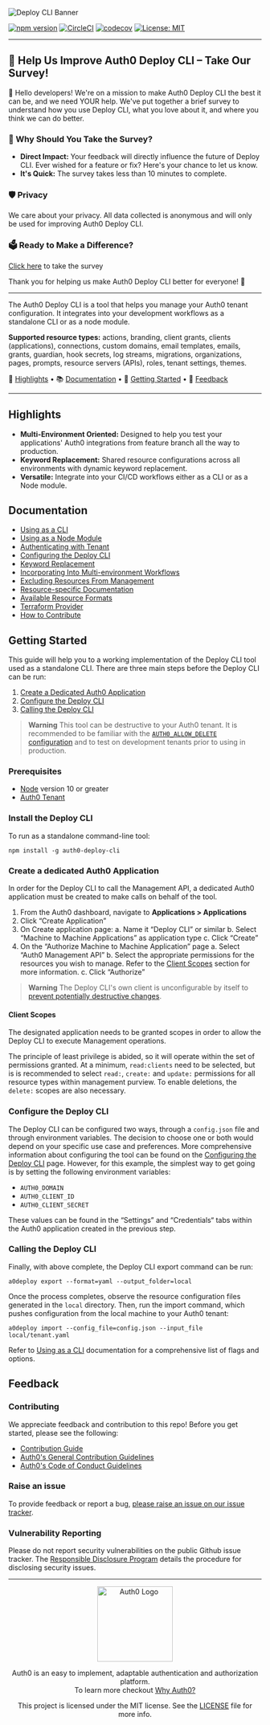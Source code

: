 ![Deploy CLI Banner](https://user-images.githubusercontent.com/28300158/215845643-0db6c97f-b090-40f7-b0a3-551d6973aeff.png)

[![npm version](https://badge.fury.io/js/auth0-deploy-cli.svg)](https://badge.fury.io/js/auth0-deploy-cli)
[![CircleCI](https://circleci.com/gh/auth0/auth0-deploy-cli/tree/master.svg?style=svg)](https://circleci.com/gh/auth0/auth0-deploy-cli/tree/master)
[![codecov](https://codecov.io/gh/auth0/auth0-deploy-cli/branch/master/graph/badge.svg)](https://codecov.io/gh/auth0/auth0-deploy-cli)
[![License: MIT](https://img.shields.io/badge/License-MIT-yellow.svg)](https://opensource.org/licenses/MIT)

---

## 🚀 Help Us Improve Auth0 Deploy CLI – Take Our Survey!

👋 Hello developers! We're on a mission to make Auth0 Deploy CLI the best it can be, and we need YOUR help. We've put together a brief survey to understand how you use Deploy CLI, what you love about it, and where you think we can do better.

### 🎁 Why Should You Take the Survey?

- **Direct Impact:** Your feedback will directly influence the future of Deploy CLI. Ever wished for a feature or fix? Here's your chance to let us know.
- **It's Quick:** The survey takes less than 10 minutes to complete.

### 🛡️ Privacy

We care about your privacy. All data collected is anonymous and will only be used for improving Auth0 Deploy CLI.

### 🗳️ Ready to Make a Difference?

[Click here](https://www.surveymonkey.com/r/LZKMPFN) to take the survey

Thank you for helping us make Auth0 Deploy CLI better for everyone! 🌟

---

The Auth0 Deploy CLI is a tool that helps you manage your Auth0 tenant configuration. It integrates into your development workflows as a standalone CLI or as a node module.

**Supported resource types:** actions, branding, client grants, clients (applications), connections, custom domains, email templates, emails, grants, guardian, hook secrets, log streams, migrations, organizations, pages, prompts, resource servers (APIs), roles, tenant settings, themes.

🎢 [Highlights](#highlights) • 📚 [Documentation](#documentation) • 🚀 [Getting Started](#getting-started) • 💬 [Feedback](#feedback)

---

## Highlights

- **Multi-Environment Oriented:** Designed to help you test your applications' Auth0 integrations from feature branch all the way to production.
- **Keyword Replacement:** Shared resource configurations across all environments with dynamic keyword replacement.
- **Versatile:** Integrate into your CI/CD workflows either as a CLI or as a Node module.

## Documentation

- [Using as a CLI](docs/using-as-cli.md)
- [Using as a Node Module](docs/using-as-node-module.md)
- [Authenticating with Tenant](docs/authenticating-with-tenant.md)
- [Configuring the Deploy CLI](docs/configuring-the-deploy-cli.md)
- [Keyword Replacement](docs/keyword-replacement.md)
- [Incorporating Into Multi-environment Workflows](docs/multi-environment-workflow.md)
- [Excluding Resources From Management](docs/excluding-from-management.md)
- [Resource-specific Documentation](docs/resource-specific-documentation.md)
- [Available Resource Formats](docs/available-resource-config-formats.md)
- [Terraform Provider](docs/terraform-provider.md)
- [How to Contribute](docs/how-to-contribute.md)

## Getting Started

This guide will help you to a working implementation of the Deploy CLI tool used as a standalone CLI. There are three main steps before the Deploy CLI can be run:

1. [Create a Dedicated Auth0 Application](#create-a-dedicated-auth0-application)
2. [Configure the Deploy CLI](#configure-the-deploy-cli)
3. [Calling the Deploy CLI](#calling-the-deploy-cli)

> **Warning**
> This tool can be destructive to your Auth0 tenant.
> It is recommended to be familiar with the [`AUTH0_ALLOW_DELETE` configuration](docs/configuring-the-deploy-cli.md#auth0allowdelete) and to test on development tenants prior to using in production.

### Prerequisites

- [Node](https://nodejs.dev/) version 10 or greater
- [Auth0 Tenant](https://auth0.com/)

### Install the Deploy CLI

To run as a standalone command-line tool:

```shell
npm install -g auth0-deploy-cli
```

### Create a dedicated Auth0 Application

In order for the Deploy CLI to call the Management API, a dedicated Auth0 application must be created to make calls on behalf of the tool.

1. From the Auth0 dashboard, navigate to **Applications > Applications**
2. Click “Create Application”
3. On Create application page:
   a. Name it “Deploy CLI” or similar
   b. Select “Machine to Machine Applications” as application type
   c. Click “Create”
4. On the “Authorize Machine to Machine Application” page
   a. Select “Auth0 Management API”
   b. Select the appropriate permissions for the resources you wish to manage. Refer to the [Client Scopes](#client-scopes) section for more information.
   c. Click “Authorize”

> **Warning**
> The Deploy CLI's own client is unconfigurable by itself to [prevent potentially destructive changes](./docs/resource-specific-documentation.md#client-grants).

#### Client Scopes

The designated application needs to be granted scopes in order to allow the Deploy CLI to execute Management operations.

The principle of least privilege is abided, so it will operate within the set of permissions granted. At a minimum, `read:clients` need to be selected, but is is recommended to select `read:`, `create:` and `update:` permissions for all resource types within management purview. To enable deletions, the `delete:` scopes are also necessary.

### Configure the Deploy CLI

The Deploy CLI can be configured two ways, through a `config.json` file and through environment variables. The decision to choose one or both would depend on your specific use case and preferences. More comprehensive information about configuring the tool can be found on the [Configuring the Deploy CLI](docs/configuring-the-deploy-cli.md) page. However, for this example, the simplest way to get going is by setting the following environment variables:

- `AUTH0_DOMAIN`
- `AUTH0_CLIENT_ID`
- `AUTH0_CLIENT_SECRET`

These values can be found in the “Settings” and “Credentials“ tabs within the Auth0 application created in the previous step.

### Calling the Deploy CLI

Finally, with above complete, the Deploy CLI export command can be run:

```shell
a0deploy export --format=yaml --output_folder=local
```

Once the process completes, observe the resource configuration files generated in the `local` directory. Then, run the import command, which pushes configuration from the local machine to your Auth0 tenant:

```shell
a0deploy import --config_file=config.json --input_file local/tenant.yaml
```

Refer to [Using as a CLI](./docs/using-as-cli.md) documentation for a comprehensive list of flags and options.

## Feedback

### Contributing

We appreciate feedback and contribution to this repo! Before you get started, please see the following:

- [Contribution Guide](./CONTRIBUTING.md)
- [Auth0's General Contribution Guidelines](https://github.com/auth0/open-source-template/blob/master/GENERAL-CONTRIBUTING.md)
- [Auth0's Code of Conduct Guidelines](https://github.com/auth0/open-source-template/blob/master/CODE-OF-CONDUCT.md)

### Raise an issue

To provide feedback or report a bug, [please raise an issue on our issue tracker](https://github.com/auth0/auth0-deploy-cli/issues).

### Vulnerability Reporting

Please do not report security vulnerabilities on the public Github issue tracker. The [Responsible Disclosure Program](https://auth0.com/responsible-disclosure-policy) details the procedure for disclosing security issues.

---

<p align="center">
  <picture>
    <source media="(prefers-color-scheme: light)" srcset="https://cdn.auth0.com/website/sdks/logos/auth0_light_mode.png" width="150">
    <source media="(prefers-color-scheme: dark)" srcset="https://cdn.auth0.com/website/sdks/logos/auth0_dark_mode.png" width="150">
    <img alt="Auth0 Logo" src="https://cdn.auth0.com/website/sdks/logos/auth0_light_mode.png" width="150">
  </picture>
</p>

<p align="center">Auth0 is an easy to implement, adaptable authentication and authorization platform.<br />To learn more checkout <a href="https://auth0.com/why-auth0">Why Auth0?</a></p>

<p align="center">This project is licensed under the MIT license. See the <a href="./LICENSE.md"> LICENSE</a> file for more info.</p>
